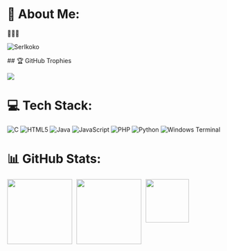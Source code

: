 # 💫 About Me:
🦆🦆🦆
<p align="left"> <img src="https://komarev.com/ghpvc/?username=SerIkoko&label=Profile%20views&color=b60eb1&style=flat" alt="SerIkoko" /> </p>
## 🏆 GitHub Trophies

![](https://github-profile-trophy.vercel.app/?username=SerIkoko&theme=radical&no-frame=false&no-bg=false&margin-w=4)
# 💻 Tech Stack:

![C](https://img.shields.io/badge/c-%2300599C.svg?style=for-the-badge&logo=c&logoColor=white) ![HTML5](https://img.shields.io/badge/html5-%23E34F26.svg?style=for-the-badge&logo=html5&logoColor=white) ![Java](https://img.shields.io/badge/java-%23ED8B00.svg?style=for-the-badge&logo=openjdk&logoColor=white) ![JavaScript](https://img.shields.io/badge/javascript-%23323330.svg?style=for-the-badge&logo=javascript&logoColor=%23F7DF1E) ![PHP](https://img.shields.io/badge/php-%23777BB4.svg?style=for-the-badge&logo=php&logoColor=white) ![Python](https://img.shields.io/badge/python-3670A0?style=for-the-badge&logo=python&logoColor=ffdd54) ![Windows Terminal](https://img.shields.io/badge/Windows%20Terminal-%234D4D4D.svg?style=for-the-badge&logo=windows-terminal&logoColor=white)
# 📊 GitHub Stats:
<div style="display: flex; flex-wrap: wrap; gap: 10px;">
  <img src="https://github-readme-stats.vercel.app/api?username=SerIkoko&theme=dark&hide_border=false&include_all_commits=false&count_private=false" height="150"/>
  <img src="https://nirzak-streak-stats.vercel.app/?user=SerIkoko&theme=dark&hide_border=false" height="150"/>
  <img src="https://github-readme-stats.vercel.app/api/top-langs/?username=SerIkoko&theme=dark&hide_border=false&include_all_commits=false&count_private=false&layout=compact" height="100"/>
</div>
